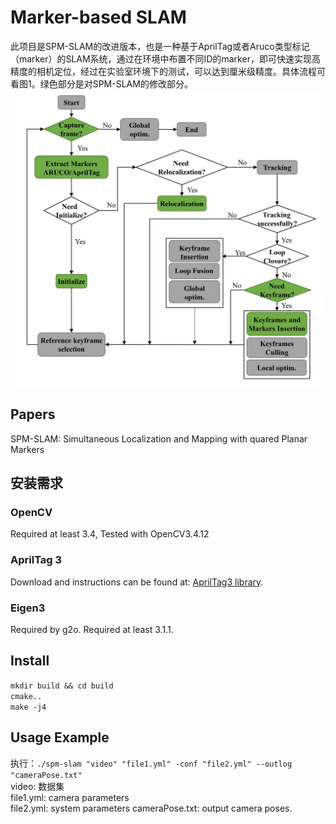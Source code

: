 # Marker-based SLAM
此项目是SPM-SLAM的改进版本，也是一种基于AprilTag或者Aruco类型标记（marker）的SLAM系统，通过在环境中布置不同ID的marker，即可快速实现高精度的相机定位，经过在实验室环境下的测试，可以达到厘米级精度。具体流程可看图1。绿色部分是对SPM-SLAM的修改部分。  
![图1](https://github.com/BIT-wangzb/Marker-based-SLAM/blob/master/image/流程图.jpg "图1")
## Papers
SPM-SLAM: Simultaneous Localization and Mapping with quared Planar Markers
## 安装需求
### OpenCV
Required at least 3.4, Tested with OpenCV3.4.12

### AprilTag 3
Download and instructions can be found at: [AprilTag3 library](https://github.com/AprilRobotics/apriltag).

### Eigen3
Required by g2o. Required at least 3.1.1.

## Install
`mkdir build && cd build`  
`cmake..`  
`make -j4`

## Usage Example
执行：`./spm-slam "video" "file1.yml" -conf "file2.yml" --outlog "cameraPose.txt"`  
video: 数据集  
file1.yml: camera parameters  
file2.yml: system parameters
cameraPose.txt: output camera poses.
